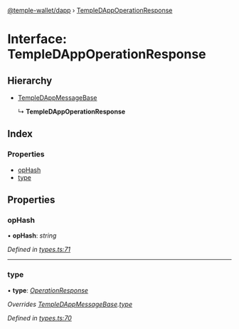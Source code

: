 [@temple-wallet/dapp](../README.md) › [TempleDAppOperationResponse](templedappoperationresponse.md)

# Interface: TempleDAppOperationResponse

## Hierarchy

* [TempleDAppMessageBase](templedappmessagebase.md)

  ↳ **TempleDAppOperationResponse**

## Index

### Properties

* [opHash](templedappoperationresponse.md#ophash)
* [type](templedappoperationresponse.md#type)

## Properties

###  opHash

• **opHash**: *string*

*Defined in [types.ts:71](https://github.com/madfish-solutions/templewallet-dapp/blob/da1b569/src/types.ts#L71)*

___

###  type

• **type**: *[OperationResponse](../enums/templedappmessagetype.md#operationresponse)*

*Overrides [TempleDAppMessageBase](templedappmessagebase.md).[type](templedappmessagebase.md#type)*

*Defined in [types.ts:70](https://github.com/madfish-solutions/templewallet-dapp/blob/da1b569/src/types.ts#L70)*
